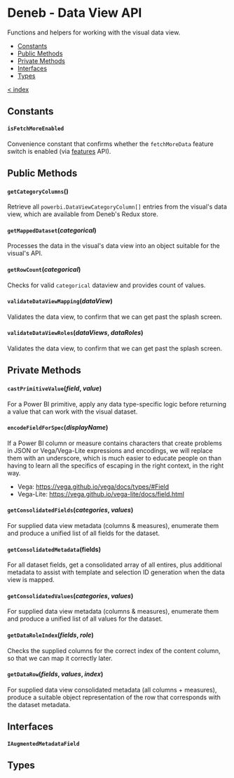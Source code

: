 # Deneb - Data View API

Functions and helpers for working with the visual data view.

-   [Constants](#constants)
-   [Public Methods](#public-methods)
-   [Private Methods](#private-methods)
-   [Interfaces](#interfaces)
-   [Types](#types)

[< index](../README.md)

## Constants

#### `isFetchMoreEnabled`

Convenience constant that confirms whether the `fetchMoreData` feature switch is enabled (via [features](../features/README.md) API).

## Public Methods

#### `getCategoryColumns`()

Retrieve all `powerbi.DataViewCategoryColumn[]` entries from the visual's data view, which are available from Deneb's Redux store.

#### `getMappedDataset`(_categorical_)

Processes the data in the visual's data view into an object suitable for the visual's API.

#### `getRowCount`(_categorical_)

Checks for valid `categorical` dataview and provides count of values.

#### `validateDataViewMapping`(_dataView_)

Validates the data view, to confirm that we can get past the splash screen.

#### `validateDataViewRoles`(_dataViews_, _dataRoles_)

Validates the data view, to confirm that we can get past the splash screen.

## Private Methods

#### `castPrimitiveValue`(_field_, _value_)

For a Power BI primitive, apply any data type-specific logic before returning a value that can work with the visual dataset.

#### `encodeFieldForSpec`(_displayName_)

If a Power BI column or measure contains characters that create problems in JSON or Vega/Vega-Lite expressions and encodings, we will replace them with an underscore, which is much easier to educate people on than having to learn all the specifics of escaping in the right context, in the right way.

-   Vega: https://vega.github.io/vega/docs/types/#Field
-   Vega-Lite: https://vega.github.io/vega-lite/docs/field.html

#### `getConsolidatedFields`(_categories_, _values_)

For supplied data view metadata (columns & measures), enumerate them and produce a unified list of all fields for the dataset.

#### `getConsolidatedMetadata`(fields)

For all dataset fields, get a consolidated array of all entires, plus additional metadata to assist with template and selection ID generation when the data view is mapped.

#### `getConsolidatedValues`(_categories_, _values_)

For supplied data view metadata (columns & measures), enumerate them and produce a unified list of all values for the dataset.

#### `getDataRoleIndex`(_fields_, _role_)

Checks the supplied columns for the correct index of the content column, so that we can map it correctly later.

#### `getDataRow`(_fields_, _values_, _index_)

For supplied data view consolidated metadata (all columns + measures), produce a suitable object representation of the row that corresponds with the dataset metadata.

## Interfaces

#### `IAugmentedMetadataField`

## Types
